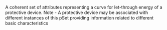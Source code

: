 A coherent set of attributes representing a curve for let-through energy of a protective device. Note - A protective device may be associated with different instances of this pSet providing information related to different basic characteristics
